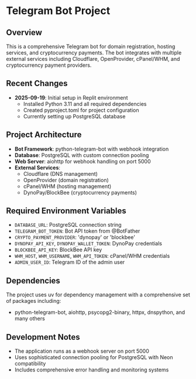 # Telegram Bot Project

## Overview
This is a comprehensive Telegram bot for domain registration, hosting services, and cryptocurrency payments. The bot integrates with multiple external services including Cloudflare, OpenProvider, cPanel/WHM, and cryptocurrency payment providers.

## Recent Changes
- **2025-09-19**: Initial setup in Replit environment
  - Installed Python 3.11 and all required dependencies
  - Created pyproject.toml for project configuration
  - Currently setting up PostgreSQL database

## Project Architecture
- **Bot Framework**: python-telegram-bot with webhook integration
- **Database**: PostgreSQL with custom connection pooling
- **Web Server**: aiohttp for webhook handling on port 5000
- **External Services**: 
  - Cloudflare (DNS management)
  - OpenProvider (domain registration)
  - cPanel/WHM (hosting management)
  - DynoPay/BlockBee (cryptocurrency payments)

## Required Environment Variables
- `DATABASE_URL`: PostgreSQL connection string
- `TELEGRAM_BOT_TOKEN`: Bot API token from @BotFather
- `CRYPTO_PAYMENT_PROVIDER`: 'dynopay' or 'blockbee'
- `DYNOPAY_API_KEY`, `DYNOPAY_WALLET_TOKEN`: DynoPay credentials
- `BLOCKBEE_API_KEY`: BlockBee API key
- `WHM_HOST`, `WHM_USERNAME`, `WHM_API_TOKEN`: cPanel/WHM credentials
- `ADMIN_USER_ID`: Telegram ID of the admin user

## Dependencies
The project uses uv for dependency management with a comprehensive set of packages including:
- python-telegram-bot, aiohttp, psycopg2-binary, httpx, dnspython, and many others

## Development Notes
- The application runs as a webhook server on port 5000
- Uses sophisticated connection pooling for PostgreSQL with Neon compatibility
- Includes comprehensive error handling and monitoring systems